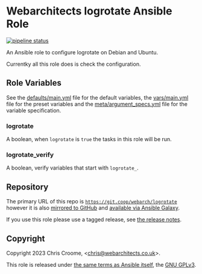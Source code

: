 # Webarchitects logrotate Ansible Role

[![pipeline status](https://git.coop/webarch/logrotate/badges/master/pipeline.svg)](https://git.coop/webarch/logrotate/-/commits/master)

An Ansible role to configure logrotate on Debian and Ubuntu.

Currentky all this role does is check the configuration.

## Role Variables

See the [defaults/main.yml](defaults/main.yml) file for the default variables, the [vars/main.yml](vars/main.yml) file for the preset variables and the [meta/argument_specs.yml](meta/argument_specs.yml) file for the variable specification.

### logrotate

A boolean, when `logrotate` is `true` the tasks in this role will be run.

### logrotate_verify

A boolean, verify variables that start with `logrotate_`.

## Repository

The primary URL of this repo is [`https://git.coop/webarch/logrotate`](https://git.coop/webarch/logrotate) however it is also [mirrored to GitHub](https://github.com/webarch-coop/ansible-role-logrotate) and [available via Ansible Galaxy](https://galaxy.ansible.com/chriscroome/logrotate).

If you use this role please use a tagged release, see [the release notes](https://git.coop/webarch/logrotate/-/releases).

## Copyright

Copyright 2023 Chris Croome, &lt;[chris@webarchitects.co.uk](mailto:chris@webarchitects.co.uk)&gt;.

This role is released under [the same terms as Ansible itself](https://github.com/ansible/ansible/blob/devel/COPYING), the [GNU GPLv3](LICENSE).
